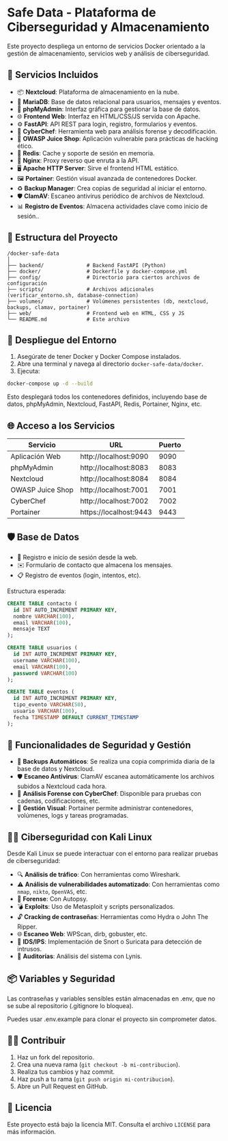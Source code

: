 # Safe Data - Plataforma de Ciberseguridad y Almacenamiento

Este proyecto despliega un entorno de servicios Docker orientado a la gestión de almacenamiento, servicios web y análisis de ciberseguridad.

## 🔧 Servicios Incluidos

- 📦 **Nextcloud**: Plataforma de almacenamiento en la nube.
- 🐬 **MariaDB**: Base de datos relacional para usuarios, mensajes y eventos.
- 🧮 **phpMyAdmin**: Interfaz gráfica para gestionar la base de datos.
- 🌐 **Frontend Web**: Interfaz en HTML/CSS/JS servida con Apache.
- ⚙️ **FastAPI**: API REST para login, registro, formularios y eventos.
- 🧠 **CyberChef**: Herramienta web para análisis forense y decodificación.
- 🎯 **OWASP Juice Shop**: Aplicación vulnerable para prácticas de hacking ético.
- 🚀 **Redis**: Cache y soporte de sesión en memoria.
- 🔁 **Nginx**: Proxy reverso que enruta a la API.
- 🖥️ **Apache HTTP Server**: Sirve el frontend HTML estático.
- 🖼️ **Portainer**: Gestión visual avanzada de contenedores Docker.
- ♻️ **Backup Manager**: Crea copias de seguridad al iniciar el entorno.
- 🛡️ **ClamAV**: Escaneo antivirus periódico de archivos de Nextcloud.
- 📊 **Registro de Eventos**: Almacena actividades clave como inicio de sesión..

## 📁 Estructura del Proyecto

```
/docker-safe-data
│
├── backend/              # Backend FastAPI (Python)
├── docker/               # Dockerfile y docker-compose.yml
├── config/               # Directorio para ciertos archivos de configuración
├── scripts/              # Archivos adicionales (verificar_entorno.sh, database-connection) 
├── volumes/              # Volúmenes persistentes (db, nextcloud, backups, clamav, portainer)
├── web/                  # Frontend web en HTML, CSS y JS
└── README.md             # Este archivo
```

## 🚀 Despliegue del Entorno

1. Asegúrate de tener Docker y Docker Compose instalados.
2. Abre una terminal y navega al directorio `docker-safe-data/docker`.
3. Ejecuta:

```bash
docker-compose up -d --build
```

Esto desplegará todos los contenedores definidos, incluyendo base de datos, phpMyAdmin, Nextcloud, FastAPI, Redis, Portainer, Nginx, etc.

## 🌐 Acceso a los Servicios

| Servicio         | URL                          | Puerto |
|------------------|-------------------------------|--------|
| Aplicación Web   | http://localhost:9090         | 9090   |
| phpMyAdmin       | http://localhost:8083         | 8083   |
| Nextcloud        | http://localhost:8084         | 8084   |
| OWASP Juice Shop | http://localhost:7001         | 7001   |
| CyberChef        | http://localhost:7002         | 7002   |
| Portainer        | https://localhost:9443        | 9443   |

## 🛡️ Base de Datos

- 👤 Registro e inicio de sesión desde la web.
- ✉️ Formulario de contacto que almacena los mensajes.
- 📋 Registro de eventos (login, intentos, etc).

Estructura esperada:

```sql
CREATE TABLE contacto (
  id INT AUTO_INCREMENT PRIMARY KEY,
  nombre VARCHAR(100),
  email VARCHAR(100),
  mensaje TEXT
);

CREATE TABLE usuarios (
  id INT AUTO_INCREMENT PRIMARY KEY,
  username VARCHAR(100),
  email VARCHAR(100),
  password VARCHAR(100)
);

CREATE TABLE eventos (
  id INT AUTO_INCREMENT PRIMARY KEY,
  tipo_evento VARCHAR(50),
  usuario VARCHAR(100),
  fecha TIMESTAMP DEFAULT CURRENT_TIMESTAMP
);
```

## 🧠 Funcionalidades de Seguridad y Gestión

- 🔁 **Backups Automáticos**: Se realiza una copia comprimida diaria de la base de datos y Nextcloud.
- 🛡️ **Escaneo Antivirus**: ClamAV escanea automáticamente los archivos subidos a Nextcloud cada hora.
- 🧪 **Análisis Forense con CyberChef**: Disponible para pruebas con cadenas, codificaciones, etc.
- 🔧 **Gestión Visual**: Portainer permite administrar contenedores, volúmenes, logs y tareas programadas.

## 🐱‍💻 Ciberseguridad con Kali Linux

Desde Kali Linux se puede interactuar con el entorno para realizar pruebas de ciberseguridad:

- 🔍 **Análisis de tráfico**: Con herramientas como Wireshark.
- ⚠️ **Análisis de vulnerabilidades automatizado**: Con herramientas como `nmap`, `nikto`, `OpenVAS`, etc.
- 🧪 **Forense**: Con Autopsy.
- 💣 **Exploits**: Uso de Metasploit y scripts personalizados.
- 🔓 **Cracking de contraseñas**: Herramientas como Hydra o John The Ripper.
- 🌐 **Escaneo Web**: WPScan, dirb, gobuster, etc.
- 🚨 **IDS/IPS**: Implementación de Snort o Suricata para detección de intrusos.
- 🧾 **Auditorías**: Análisis del sistema con Lynis.

## 📦 Variables y Seguridad

Las contraseñas y variables sensibles están almacenadas en .env, que no se sube al repositorio (.gitignore lo bloquea).

Puedes usar .env.example para clonar el proyecto sin comprometer datos.

## 👨‍💻 Contribuir

1. Haz un fork del repositorio.
2. Crea una nueva rama (`git checkout -b mi-contribucion`).
3. Realiza tus cambios y haz commit.
4. Haz push a tu rama (`git push origin mi-contribucion`).
5. Abre un Pull Request en GitHub.

## 📄 Licencia

Este proyecto está bajo la licencia MIT. Consulta el archivo `LICENSE` para más información.
